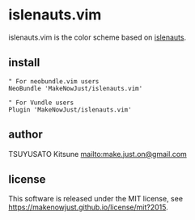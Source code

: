 # islenauts.vim

islenauts.vim is the color scheme based on [islenauts](https://github.com/MakeNowJust/islenauts).

## install

```viml
" For neobundle.vim users
NeoBundle 'MakeNowJust/islenauts.vim'

" For Vundle users
Plugin 'MakeNowJust/islenauts.vim'
```

## author

TSUYUSATO Kitsune <mailto:make.just.on@gmail.com>

## license

This software is released under the MIT license, see <https://makenowjust.github.io/license/mit?2015>.
